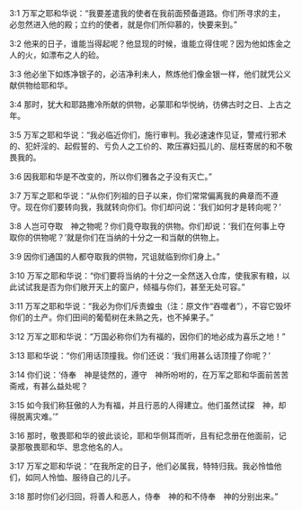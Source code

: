 <a id="1"></a>3:1  万军之耶和华说：“我要差遣我的使者在我前面预备道路。你们所寻求的主，必忽然进入他的殿；立约的使者，就是你们所仰慕的，快要来到。”  

<a id="2"></a>3:2  他来的日子，谁能当得起呢？他显现的时候，谁能立得住呢？因为他如炼金之人的火，如漂布之人的硷。  

<a id="3"></a>3:3  他必坐下如炼净银子的，必洁净利未人，熬炼他们像金银一样，他们就凭公义献供物给耶和华。  

<a id="4"></a>3:4  那时，犹大和耶路撒冷所献的供物，必蒙耶和华悦纳，彷佛古时之日、上古之年。  

<a id="5"></a>3:5  万军之耶和华说：“我必临近你们，施行审判。我必速速作见证，警戒行邪术的、犯奸淫的、起假誓的、亏负人之工价的、欺压寡妇孤儿的、屈枉寄居的和不敬畏我的。  

<a id="6"></a>3:6  因我耶和华是不改变的，所以你们雅各之子没有灭亡。”  

<a id="7"></a>3:7  万军之耶和华说：“从你们列祖的日子以来，你们常常偏离我的典章而不遵守。现在你们要转向我，我就转向你们。你们却问说：‘我们如何才是转向呢？’  

<a id="8"></a>3:8  人岂可夺取　神之物呢？你们竟夺取我的供物。你们却说：‘我们在何事上夺取你的供物呢？’就是你们在当纳的十分之一和当献的供物上。  

<a id="9"></a>3:9  因你们通国的人都夺取我的供物，咒诅就临到你们身上。”  

<a id="10"></a>3:10  万军之耶和华说：“你们要将当纳的十分之一全然送入仓库，使我家有粮，以此试试我是否为你们敞开天上的窗户，倾福与你们，甚至无处可容。”  

<a id="11"></a>3:11  万军之耶和华说：“我必为你们斥责蝗虫（注：原文作“吞噬者”），不容它毁坏你们的土产。你们田间的葡萄树在未熟之先，也不掉果子。”  

<a id="12"></a>3:12  万军之耶和华说：“万国必称你们为有福的，因你们的地必成为喜乐之地！”  

<a id="13"></a>3:13  耶和华说：“你们用话顶撞我。你们还说：‘我们用甚么话顶撞了你呢？’  

<a id="14"></a>3:14  你们说：‘侍奉　神是徒然的，遵守　神所吩咐的，在万军之耶和华面前苦苦斋戒，有甚么益处呢？  

<a id="15"></a>3:15  如今我们称狂傲的人为有福，并且行恶的人得建立。他们虽然试探　神，却得脱离灾难。’”  

<a id="16"></a>3:16  那时，敬畏耶和华的彼此谈论，耶和华侧耳而听，且有纪念册在他面前，记录那敬畏耶和华、思念他名的人。  

<a id="17"></a>3:17  万军之耶和华说：“在我所定的日子，他们必属我，特特归我。我必怜恤他们，如同人怜恤、服待自己的儿子。  

<a id="18"></a>3:18  那时你们必归回，将善人和恶人，侍奉　神的和不侍奉　神的分别出来。”  
